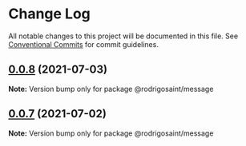 # Change Log

All notable changes to this project will be documented in this file.
See [Conventional Commits](https://conventionalcommits.org) for commit guidelines.

## [0.0.8](https://github.com/RodrigoSaint/sharpening/compare/v0.0.7...v0.0.8) (2021-07-03)

**Note:** Version bump only for package @rodrigosaint/message





## [0.0.7](https://github.com/RodrigoSaint/sharpening/compare/v0.0.6...v0.0.7) (2021-07-02)

**Note:** Version bump only for package @rodrigosaint/message
